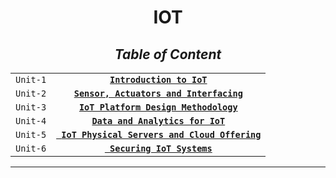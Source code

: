 <div align="center">

# **IOT**

## _**Table of Content**_

|             |                                                                     |
|:-----------:|:-------------------------------------------------------------------:|
|``Unit-1``   |[**``Introduction to IoT``**](Units/Unit-1.md)                       |
|``Unit-2``   |[**``Sensor, Actuators and Interfacing``**](Units/Unit-2.md)         |
|``Unit-3``   |[**``IoT Platform Design Methodology``**](Units/Unit-3.md)           |
|``Unit-4``   |[**``Data and Analytics for IoT``**](Units/Unit-4.md)                |
|``Unit-5``   |[**`` IoT Physical Servers and Cloud Offering``**](Units/Unit-5.md)  |
|``Unit-6``   |[**`` Securing IoT Systems``**](Units/Unit-6.md)                     |

</div>

---------------------------------------------------